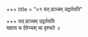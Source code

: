 +++
title = "०१ यत् प्राञ्चम् उद्वर्तयति"

+++
यत् प्राञ्चम् उद्वर्तयति  
यज्ञाय च देवेभ्यश् चा वृश्चते ॥